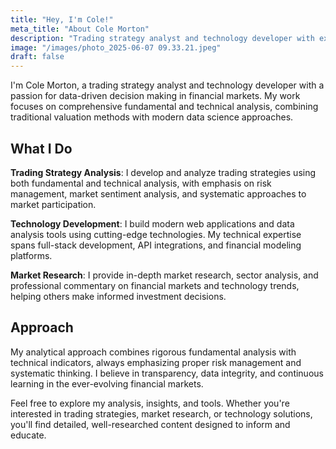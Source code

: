 ```yaml
---
title: "Hey, I'm Cole!"
meta_title: "About Cole Morton"
description: "Trading strategy analyst and technology developer with expertise in financial markets, data analysis, and modern web development."
image: "/images/photo_2025-06-07 09.33.21.jpeg"
draft: false
---
```


I'm Cole Morton, a trading strategy analyst and technology developer with a passion for data-driven decision making in financial markets. My work focuses on comprehensive fundamental and technical analysis, combining traditional valuation methods with modern data science approaches.

## What I Do

**Trading Strategy Analysis**: I develop and analyze trading strategies using both fundamental and technical analysis, with emphasis on risk management, market sentiment analysis, and systematic approaches to market participation.

**Technology Development**: I build modern web applications and data analysis tools using cutting-edge technologies. My technical expertise spans full-stack development, API integrations, and financial modeling platforms.

**Market Research**: I provide in-depth market research, sector analysis, and professional commentary on financial markets and technology trends, helping others make informed investment decisions.

## Approach

My analytical approach combines rigorous fundamental analysis with technical indicators, always emphasizing proper risk management and systematic thinking. I believe in transparency, data integrity, and continuous learning in the ever-evolving financial markets.

Feel free to explore my analysis, insights, and tools. Whether you're interested in trading strategies, market research, or technology solutions, you'll find detailed, well-researched content designed to inform and educate.
